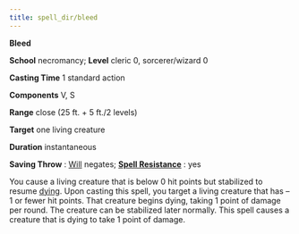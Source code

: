 ```yaml
---
title: spell_dir/bleed
---
```

 **Bleed**

**School** necromancy; **Level** cleric 0, sorcerer/wizard 0

**Casting Time** 1 standard action

**Components** V, S

**Range** close (25 ft. + 5 ft./2 levels)

**Target** one living creature

**Duration** instantaneous

**Saving Throw** : [Will](../combat#_will) negates; **[Spell Resistance](../glossary#_spell-resistance)** : yes

You cause a living creature that is below 0 hit points but stabilized to resume [dying](../glossary#_dying). Upon casting this spell, you target a living creature that has –1 or fewer hit points. That creature begins dying, taking 1 point of damage per round. The creature can be stabilized later normally. This spell causes a creature that is dying to take 1 point of damage.

